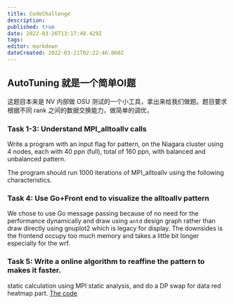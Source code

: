 ```yaml
---
title: CodeChallenge
description: 
published: true
date: 2022-03-26T13:17:48.429Z
tags: 
editor: markdown
dateCreated: 2022-03-21T02:22:46.060Z
---
```


## AutoTuning 就是一个简单OI题
这题目本来是 NV 内部做 OSU 测试的一个小工具，拿出来给我们做题。题目要求根据不同 rank 之间的数据交换能力，做简单的调优，

### Task 1-3: Understand MPI_alltoallv calls 

Write a program with an input flag for pattern, on the Niagara cluster using 4 nodes, each with 40 ppn (full), total of 160 ppn, with balanced and unbalanced pattern.

The program should run 1000 iterations of MPI_alltoallv using the following characteristics.
### Task 4: Use Go+Front end to visualize the alltoallv pattern

We chose to use Go message passing because of no need for the performance dynamically and draw using `antd` design graph rather than draw directly using gnuplot2 which is legacy for display. The downsides is the frontend occupy too much memory and takes a little bit longer especially for the wrf.

### Task 5: Write a online algorithm to reaffine the pattern to makes it faster.

static calculation using MPI static analysis, and do a DP swap for data red heatmap part. [The code](https://github.com/geekpiehpc/collective_profiler)